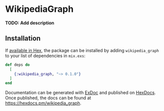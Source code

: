 # WikipediaGraph

**TODO: Add description**

## Installation

If [available in Hex](https://hex.pm/docs/publish), the package can be installed
by adding `wikipedia_graph` to your list of dependencies in `mix.exs`:

```elixir
def deps do
  [
    {:wikipedia_graph, "~> 0.1.0"}
  ]
end
```

Documentation can be generated with [ExDoc](https://github.com/elixir-lang/ex_doc)
and published on [HexDocs](https://hexdocs.pm). Once published, the docs can
be found at <https://hexdocs.pm/wikipedia_graph>.

